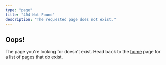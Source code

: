 ```yaml
---
type: "page"
title: "404 Not Found"
description: "The requested page does not exist."
---
```


## Oops!

The page you're looking for doesn't exist. Head back to the [home](/) page for a list of pages that do exist.